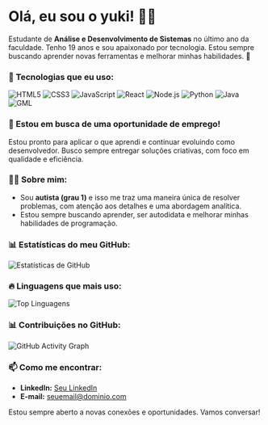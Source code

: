 # Olá, eu sou o yuki! 👨‍💻

Estudante de **Análise e Desenvolvimento de Sistemas** no último ano da faculdade. Tenho 19 anos e sou apaixonado por tecnologia. Estou sempre buscando aprender novas ferramentas e melhorar minhas habilidades. 🚀

### 🚀 Tecnologias que eu uso:
![HTML5](https://img.shields.io/badge/HTML5-E34F26?style=for-the-badge&logo=html5&logoColor=white)
![CSS3](https://img.shields.io/badge/CSS3-1572B6?style=for-the-badge&logo=css3&logoColor=white)
![JavaScript](https://img.shields.io/badge/JavaScript-F7DF1E?style=for-the-badge&logo=javascript&logoColor=black)
![React](https://img.shields.io/badge/React-61DAFB?style=for-the-badge&logo=react&logoColor=black)
![Node.js](https://img.shields.io/badge/Node.js-339933?style=for-the-badge&logo=node.js&logoColor=white)
![Python](https://img.shields.io/badge/Python-3776AB?style=for-the-badge&logo=python&logoColor=white)
![Java](https://img.shields.io/badge/Java-007396?style=for-the-badge&logo=java&logoColor=white)
![GML](https://img.shields.io/badge/GML-9B59B6?style=for-the-badge&logo=game-maker&logoColor=white)

### 🌱 Estou em busca de uma oportunidade de emprego!
Estou pronto para aplicar o que aprendi e continuar evoluindo como desenvolvedor. Busco sempre entregar soluções criativas, com foco em qualidade e eficiência.

### 👨‍💻 Sobre mim:
- Sou **autista (grau 1)** e isso me traz uma maneira única de resolver problemas, com atenção aos detalhes e uma abordagem analítica.
- Estou sempre buscando aprender, ser autodidata e melhorar minhas habilidades de programação.

### 📊 Estatísticas do meu GitHub:

![Estatísticas de GitHub](https://github-readme-stats.vercel.app/api?username=[SeuNome]&show_icons=true&hide_title=true&count_private=true&hide=prs&theme=radical)

### 🔥 Linguagens que mais uso:

![Top Linguagens](https://github-readme-stats.vercel.app/api/top-langs/?username=[SeuNome]&layout=compact&theme=radical)

### 📊 Contribuições no GitHub:
![GitHub Activity Graph](https://activity-graph.herokuapp.com/graph?username=[SeuNome]&bg_color=ffffff&color=000000&line=4c8bf5&point=4c8bf5&area=true&area_color=4c8bf5)

### 📫 Como me encontrar:
- **LinkedIn:** [Seu LinkedIn](link)
- **E-mail:** [seuemail@dominio.com](mailto:seuemail@dominio.com)

Estou sempre aberto a novas conexões e oportunidades. Vamos conversar!
